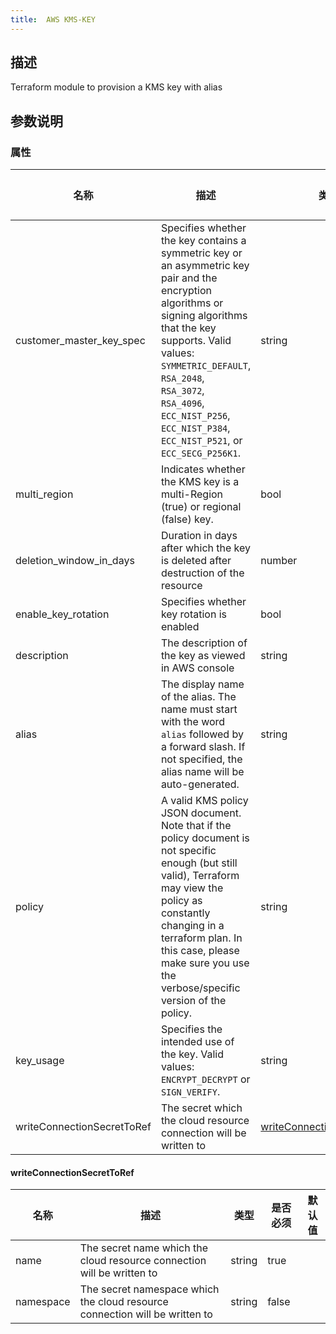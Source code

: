 ```yaml
---
title:  AWS KMS-KEY
---
```


## 描述

Terraform module to provision a KMS key with alias

## 参数说明


### 属性

 名称 | 描述 | 类型 | 是否必须 | 默认值 
 ------------ | ------------- | ------------- | ------------- | ------------- 
 customer_master_key_spec | Specifies whether the key contains a symmetric key or an asymmetric key pair and the encryption algorithms or signing algorithms that the key supports. Valid values: `SYMMETRIC_DEFAULT`, `RSA_2048`, `RSA_3072`, `RSA_4096`, `ECC_NIST_P256`, `ECC_NIST_P384`, `ECC_NIST_P521`, or `ECC_SECG_P256K1`. | string | false |  
 multi_region | Indicates whether the KMS key is a multi-Region (true) or regional (false) key. | bool | false |  
 deletion_window_in_days | Duration in days after which the key is deleted after destruction of the resource | number | false |  
 enable_key_rotation | Specifies whether key rotation is enabled | bool | false |  
 description | The description of the key as viewed in AWS console | string | false |  
 alias | The display name of the alias. The name must start with the word `alias` followed by a forward slash. If not specified, the alias name will be auto-generated. | string | false |  
 policy | A valid KMS policy JSON document. Note that if the policy document is not specific enough (but still valid), Terraform may view the policy as constantly changing in a terraform plan. In this case, please make sure you use the verbose/specific version of the policy. | string | false |  
 key_usage | Specifies the intended use of the key. Valid values: `ENCRYPT_DECRYPT` or `SIGN_VERIFY`. | string | false |  
 writeConnectionSecretToRef | The secret which the cloud resource connection will be written to | [writeConnectionSecretToRef](#writeConnectionSecretToRef) | false |  


#### writeConnectionSecretToRef

 名称 | 描述 | 类型 | 是否必须 | 默认值 
 ------------ | ------------- | ------------- | ------------- | ------------- 
 name | The secret name which the cloud resource connection will be written to | string | true |  
 namespace | The secret namespace which the cloud resource connection will be written to | string | false |  
